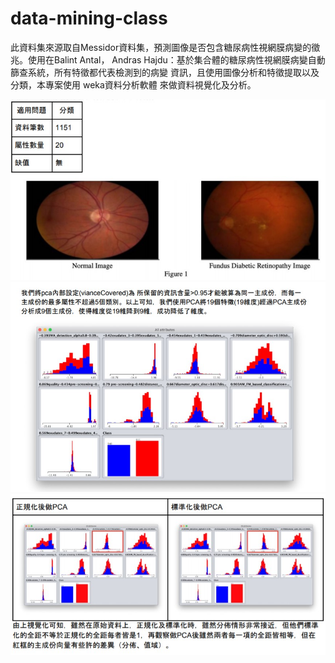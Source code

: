 data-mining-class
================
此資料集來源取自Messidor資料集，預測圖像是否包含糖尿病性視網膜病變的徵兆。使用在Balint Antal，
Andras Hajdu：基於集合體的糖尿病性視網膜病變自動篩查系統，所有特徵都代表檢測到的病變
資訊，且使用圖像分析和特徵提取以及分類，本專案使用 weka資料分析軟體 來做資料視覺化及分析。



![](https://github.com/alanhc/data-mining-class/blob/master/dm-1.jpg)
![](https://github.com/alanhc/data-mining-class/blob/master/dm-2.jpg)
![](https://github.com/alanhc/data-mining-class/blob/master/dm-3.jpg)

